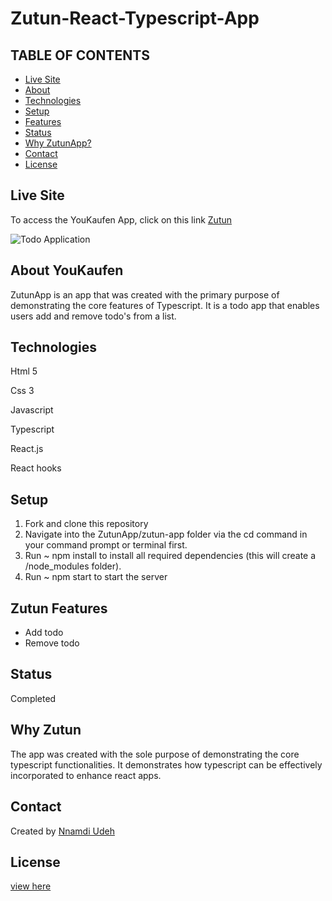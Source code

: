 # Zutun-React-Typescript-App
## TABLE OF CONTENTS
* [Live Site](#Live-Site)
* [About](#About-Zutun)
* [Technologies](#Technologies)
* [Setup](#Setup)
* [Features](#Zutun-Features)
* [Status](#Status)
* [Why ZutunApp?](#Why-Zutun)
* [Contact](#Contact)
* [License](#License)

## Live Site
To access the YouKaufen App, click on this link [Zutun](https://zutunapp.web.app/)

![Todo Application](https://i.ibb.co/YDSxRfV/Screenshot-32.png)

## About YouKaufen
ZutunApp is an app that was created with the primary purpose of demonstrating the core features of Typescript. It is a todo app that enables users add and remove todo's from a list.

## Technologies
Html 5

Css 3

Javascript

Typescript

React.js

React hooks

## Setup
1. Fork and clone this repository
2. Navigate into the ZutunApp/zutun-app folder via the cd command in your command prompt or terminal first.
3. Run ~ npm install to install all required dependencies (this will create a /node_modules folder).
4. Run ~ npm start to start the server

## Zutun Features
- Add todo
- Remove todo

## Status 
Completed


## Why Zutun
The app was created with the sole purpose of demonstrating the core typescript functionalities. It demonstrates how typescript can be effectively incorporated to enhance react apps.

## Contact
Created by [Nnamdi Udeh](http://www.linkedin.com/in/nnamdi-udeh-630a33185)

## License
[view here](License.txt)
